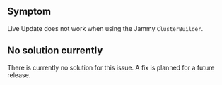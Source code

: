## Symptom

Live Update does not work when using the Jammy `ClusterBuilder`.

## No solution currently

There is currently no solution for this issue. A fix is planned for a future release.